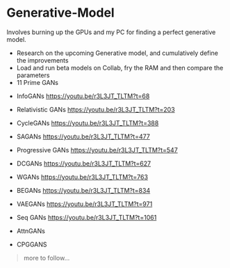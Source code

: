 # Generative-Model
Involves burning up the GPUs and my PC for finding a perfect generative model.

- Research on the upcoming Generative model, and cumulatively define the improvements
- Load and run beta models on Collab, fry the RAM and then compare the parameters
- 11 Prime GANs 
* InfoGANs https://youtu.be/r3L3JT_TLTM?t=68
* Relativistic GANs https://youtu.be/r3L3JT_TLTM?t=203
* CycleGANs https://youtu.be/r3L3JT_TLTM?t=388
* SAGANs https://youtu.be/r3L3JT_TLTM?t=477
* Progressive GANs https://youtu.be/r3L3JT_TLTM?t=547
* DCGANs https://youtu.be/r3L3JT_TLTM?t=627
* WGANs https://youtu.be/r3L3JT_TLTM?t=763
* BEGANs https://youtu.be/r3L3JT_TLTM?t=834
* VAEGANs https://youtu.be/r3L3JT_TLTM?t=971
* Seq GANs https://youtu.be/r3L3JT_TLTM?t=1061

* AttnGANs
* CPGGANS
> more to follow...

